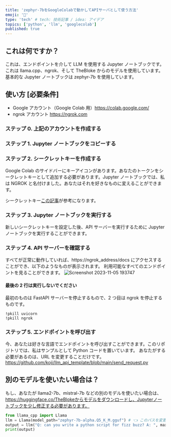 ```yaml
---
title: 'zephyr-7bをGoogleColabで動かしてAPIサーバとして使う方法'
emoji: '🤖'
type: 'tech' # tech: 技術記事 / idea: アイデア
topics: ['python', 'llm', 'googlecolab']
published: true
---
```


## これは何ですか？

これは、エンドポイントを介して LLM を使用する Jupyter ノートブックです。  
これは llama.cpp、ngrok、そして TheBloke からのモデルを使用しています。基本的な Jupyter ノートブックは zephyr-7b を使用しています。

## 使い方 [必要条件]

- Google アカウント（Google Colab 用）https://colab.google.com/
- ngrok アカウント https://ngrok.com

### ステップ 0. 上記のアカウントを作成する

### ステップ 1. Jupyter ノートブックをコピーする

### ステップ 2. シークレットキーを作成する

Google Colab のサイドバーにキーアイコンがあります。あなたのトークンをシークレットキーとして追加する必要があります。Jupyter ノートブックでは、私は NGROK と名付けました。あなたはそれを好きなものに変えることができます。

シークレットキー[この記事](https://note.com/npaka/n/n79bb63e17685)が参考になります。

### ステップ 3. Jupyter ノートブックを実行する

新しいシークレットキーを設定した後、API サーバーを実行するために Jupyter ノートブックを実行することができます。

### ステップ 4. API サーバーを確認する

すべてが正常に動作していれば、https://ngrok_address/docs にアクセスすることができ、以下のようなものが表示されます。 利用可能なすべてのエンドポイントを見ることができます。
![Screenshot 2023-11-05 193747](https://github.com/koji/llm_api_template/assets/474225/561830f6-f3a7-4c71-bc39-c857c8eb7ad9)

#### 最後の 2 行は実行しないでください

最初のものは FastAPI サーバーを停止するもので、2 つ目は ngrok を停止するものです。

```shell
!pkill uvicorn
!pkill ngrok
```

### ステップ 5. エンドポイントを呼び出す

今、あなたは好きな言語でエンドポイントを呼び出すことができます。このリポジトリでは、私はサンプルとして Python コードを置いています。 あなたがする必要があるのは、URL を変更することだけです。
https://github.com/koji/llm_api_template/blob/main/send_request.py

## 別のモデルを使いたい場合は？

もし、あなたが llama2-7b、mistral-7b などの別のモデルを使いたい場合は、https://huggingface.co/TheBlokeからモデルをダウンロードし、Jupyterノートブックを少し修正する必要があります。

```py
from llama_cpp import Llama
llm = Llama(model_path="zephyr-7b-alpha.Q5_K_M.gguf") # 👈 このパスを変更.
output = llm("Q: can you write a python script for fizz buzz? A: ", max_tokens=2048, stop=["Q:", "\n"], echo=True)
print(output)
```
